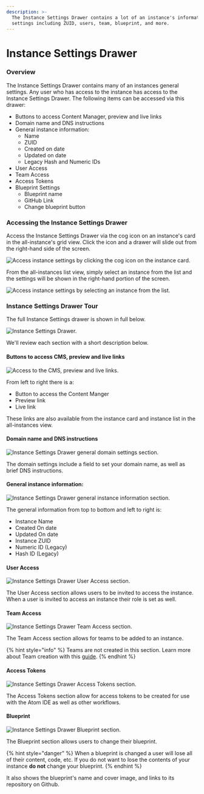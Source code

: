 ```yaml
---
description: >-
  The Instance Settings Drawer contains a lot of an instance's information and
  settings including ZUID, users, team, blueprint, and more.
---
```


# Instance Settings Drawer

### Overview

The Instance Settings Drawer contains many of an instances general settings. Any user who has access to the instance has access to the Instance Settings Drawer. The following items can be accessed via this drawer:&#x20;

* Buttons to access Content Manager, preview and live links
* Domain name and DNS instructions
* General instance information:
  * Name
  * ZUID
  * Created on date
  * Updated on date
  * Legacy Hash and Numeric IDs
* User Access
* Team Access
* Access Tokens
* Blueprint Settings
  * Blueprint name
  * GitHub Link
  * Change blueprint button

### Accessing the Instance Settings Drawer

Access the Instance Settings Drawer via the cog icon on an instance's card in the all-instance's grid view. Click the icon and a drawer will slide out from the right-hand side of the screen.

![Access instance settings by clicking the cog icon on the instance card.](../../.gitbook/assets/instance-settings-cog-icon.png)

From the all-instances list view, simply select an instance from the list and the settings will be shown in the right-hand portion of the screen.

![Access instance settings by selecting an instance from the list.](<../../.gitbook/assets/instance-settings-access-instance settings drawer.png>)

### Instance Settings Drawer Tour

The full Instance Settings drawer is shown in full below.&#x20;

![Instance Settings Drawer.](../../.gitbook/assets/instance-settings-drawer-full.png)

We'll review each section with a short description below.

#### Buttons to access CMS, preview and live links

![Access to the CMS, preview and live links.](../../.gitbook/assets/01-cms-preview-live-links.png)

From left to right there is a:

* Button to access the Content Manger
* Preview link
* Live link

These links are also available from the instance card and instance list in the all-instances view.

#### Domain name and DNS instructions

![Instance Settings Drawer general domain settings section.](../../.gitbook/assets/02-domain-settings.png)

The domain settings include a field to set your domain name, as well as brief DNS instructions.

#### General instance information:

![Instance Settings Drawer general instance information section.](../../.gitbook/assets/03-general-information.png)

The general information from top to bottom and left to right is:

* Instance Name
* Created On date
* Updated On date
* Instance ZUID
* Numeric ID (Legacy)
* Hash ID (Legacy)

#### User Access

![Instance Settings Drawer User Access section.](../../.gitbook/assets/04-user-access.png)

The User Access section allows users to be invited to access the instance. When a user is invited to access an instance their role is set as well.

#### Team Access

![Instance Settings Drawer Team Access section.](../../.gitbook/assets/05-team-access.png)

The Team Access section allows for teams to be added to an instance.&#x20;

{% hint style="info" %}
Teams are not created in this section. Learn more about Team creation with this [guide](https://zesty.org/guides/adding-a-team).
{% endhint %}

#### Access Tokens

![Instance Settings Drawer Access Tokens section.](../../.gitbook/assets/06-access-tokens.png)

The Access Tokens section allow for access tokens to be created for use with the Atom IDE as well as other workflows.&#x20;

#### Blueprint

![Instance Settings Drawer Blueprint section.](../../.gitbook/assets/07-blueprint.png)

The Blueprint section allows users to change their blueprint.&#x20;

{% hint style="danger" %}
When a blueprint is changed a user will lose all of their content, code, etc. If you do not want to lose the contents of your instance **do not** change your blueprint.&#x20;
{% endhint %}

It also shows the blueprint's name and cover image, and links to its repository on Github.
